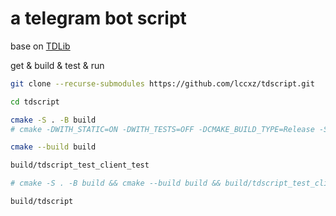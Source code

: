 # a telegram bot script

base on [TDLib](https://github.com/tdlib/td)

get & build & test & run
```bash
git clone --recurse-submodules https://github.com/lccxz/tdscript.git

cd tdscript

cmake -S . -B build
# cmake -DWITH_STATIC=ON -DWITH_TESTS=OFF -DCMAKE_BUILD_TYPE=Release -S . -B build-release

cmake --build build

build/tdscript_test_client_test

# cmake -S . -B build && cmake --build build && build/tdscript_test_client_test

build/tdscript
```
